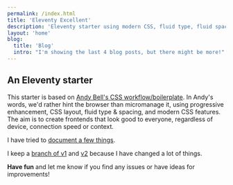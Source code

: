 ```yaml
---
permalink: /index.html
title: 'Eleventy Excellent'
description: 'Eleventy starter using modern CSS, fluid type, fluid spacing, flexible layout and progressive enhancement.'
layout: 'home'
blog:
  title: 'Blog'
  intro: "I'm showing the last 4 blog posts, but there might be more!"
---
```


## An Eleventy starter

This starter is based on [Andy Bell's CSS workflow/boilerplate](/about/).
In Andy's words, we'd rather hint the browser than micromanage it, using progressive enhancement, CSS layout, fluid type & spacing, and modern CSS features.
The aim is to create frontends that look good to everyone, regardless of device, connection speed or context.

I have tried to [document a few things](/get-started/).

I keep a [branch of v1](https://github.com/madrilene/eleventy-excellent/tree/v1) and [v2](https://github.com/madrilene/eleventy-excellent/tree/v2) because I have changed a lot of things.

**Have fun** and let me know if you find any issues or have ideas for improvements!

